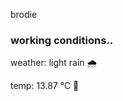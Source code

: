 brodie

<!--weather_start-->
### working conditions..

weather: light rain 🌧️

temp: 13.87 °C 👕

<!--weather_end-->
